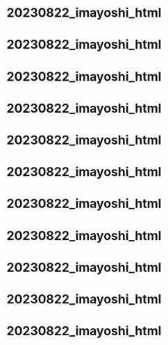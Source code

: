
# 20230822_imayoshi_html
# 20230822_imayoshi_html
# 20230822_imayoshi_html
# 20230822_imayoshi_html
# 20230822_imayoshi_html
# 20230822_imayoshi_html
# 20230822_imayoshi_html
# 20230822_imayoshi_html
# 20230822_imayoshi_html
# 20230822_imayoshi_html
# 20230822_imayoshi_html
